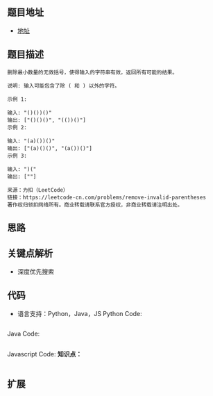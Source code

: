 
## 题目地址

- [地址](https://leetcode-cn.com/problems/remove-invalid-parentheses/)

## 题目描述

```
删除最小数量的无效括号，使得输入的字符串有效，返回所有可能的结果。

说明: 输入可能包含了除 ( 和 ) 以外的字符。

示例 1:

输入: "()())()"
输出: ["()()()", "(())()"]
示例 2:

输入: "(a)())()"
输出: ["(a)()()", "(a())()"]
示例 3:

输入: ")("
输出: [""]

来源：力扣（LeetCode）
链接：https://leetcode-cn.com/problems/remove-invalid-parentheses
著作权归领扣网络所有。商业转载请联系官方授权，非商业转载请注明出处。
```

## 思路


## 关键点解析

- 深度优先搜索

## 代码

- 语言支持：Python，Java，JS
Python Code:
```python

```

Java Code:

```java

```

Javascript Code:
**知识点：**
```js

```

## 扩展

